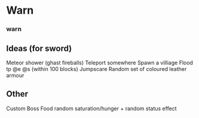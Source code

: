 # Warn
### warn


## Ideas (for sword)

Meteor shower (ghast fireballs)
Teleport somewhere
Spawn a villiage
Flood
tp @e @s (within 100 blocks)
Jumpscare
Random set of coloured leather armour

## Other

Custom Boss
Food random saturation/hunger + random status effect
